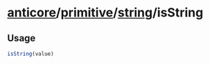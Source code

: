 # [anticore](../../../../../#reference)/[primitive](../../#reference)/[string](../#reference)/<a name="reference">isString</a>

## Usage

```js
isString(value)
```